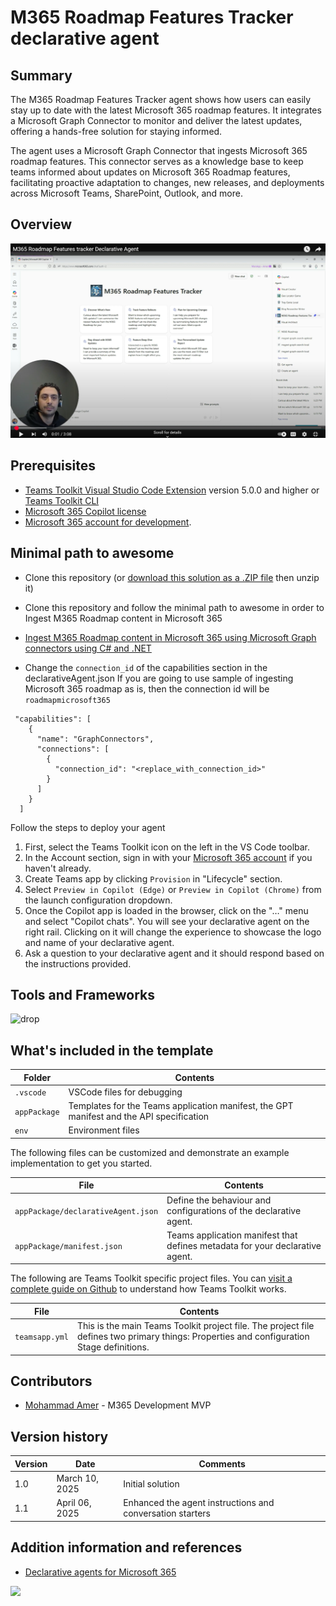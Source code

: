 # M365 Roadmap Features Tracker declarative agent

## Summary

The M365 Roadmap Features Tracker agent shows how users can easily stay up to date with the latest Microsoft 365 roadmap features. It integrates a Microsoft Graph Connector to monitor and deliver the latest updates, offering a hands-free solution for staying informed.

The agent uses a Microsoft Graph Connector that ingests Microsoft 365 roadmap features. This connector serves as a knowledge base to keep teams informed about updates on Microsoft 365 Roadmap features, facilitating proactive adaptation to changes, new releases, and deployments across Microsoft Teams, SharePoint, Outlook, and more.

## Overview

[![Mohammad's video](./assets/Mohammad-da-m365-roadmap-tracker02.png)](https://youtu.be/3zBANCzFcpM)

## Prerequisites

- [Teams Toolkit Visual Studio Code Extension](https://aka.ms/teams-toolkit) version 5.0.0 and higher or [Teams Toolkit CLI](https://aka.ms/teamsfx-toolkit-cli)
- [Microsoft 365 Copilot license](https://learn.microsoft.com/microsoft-365-copilot/extensibility/prerequisites#prerequisites)
- [Microsoft 365 account for development](https://docs.microsoft.com/microsoftteams/platform/toolkit/accounts).


## Minimal path to awesome

* Clone this repository (or [download this solution as a .ZIP file](https://pnp.github.io/download-partial/?url=https://github.com/pnp/copilot-pro-dev-samples/tree/main/samples/da-qna-graphapi-plugin) then unzip it)


* Clone this repository and follow the minimal path to awesome in order to Ingest M365 Roadmap content in Microsoft 365
- [Ingest M365 Roadmap content in Microsoft 365 using Microsoft Graph connectors using C# and .NET](https://github.com/pnp/graph-connectors-samples/tree/main/samples/dotnet-csharp-m365-roadmap)

* Change the `connection_id` of the capabilities section in the declarativeAgent.json
If you are going to use sample of ingesting Microsoft 365 roadmap as is, then the connection id will be `roadmapmicrosoft365`

```
 "capabilities": [
    {
      "name": "GraphConnectors",
      "connections": [
        {
          "connection_id": "<replace_with_connection_id>"
        }
      ]
    }
  ]
```

Follow the steps to deploy your agent
1. First, select the Teams Toolkit icon on the left in the VS Code toolbar.
2. In the Account section, sign in with your [Microsoft 365 account](https://docs.microsoft.com/microsoftteams/platform/toolkit/accounts) if you haven't already.
3. Create Teams app by clicking `Provision` in "Lifecycle" section.
4. Select `Preview in Copilot (Edge)` or `Preview in Copilot (Chrome)` from the launch configuration dropdown.
5. Once the Copilot app is loaded in the browser, click on the "…" menu and select "Copilot chats". You will see your declarative agent on the right rail. Clicking on it will change the experience to showcase the logo and name of your declarative agent.
6. Ask a question to your declarative agent and it should respond based on the instructions provided.

## Tools and Frameworks

![drop](https://img.shields.io/badge/Teams&nbsp;Toolkit&nbsp;for&nbsp;VS&nbsp;Code-5.12.1-green.svg)


## What's included in the template

| Folder       | Contents                                                                                 |
| ------------ | ---------------------------------------------------------------------------------------- |
| `.vscode`    | VSCode files for debugging                                                               |
| `appPackage` | Templates for the Teams application manifest, the GPT manifest and the API specification |
| `env`        | Environment files                                                                        |

The following files can be customized and demonstrate an example implementation to get you started.

| File                               | Contents                                                                     |
| ---------------------------------- | ---------------------------------------------------------------------------- |
| `appPackage/declarativeAgent.json` | Define the behaviour and configurations of the declarative agent.            |
| `appPackage/manifest.json`         | Teams application manifest that defines metadata for your declarative agent. |

The following are Teams Toolkit specific project files. You can [visit a complete guide on Github](https://github.com/OfficeDev/TeamsFx/wiki/Teams-Toolkit-Visual-Studio-Code-v5-Guide#overview) to understand how Teams Toolkit works.

| File           | Contents                                                                                                                                  |
| -------------- | ----------------------------------------------------------------------------------------------------------------------------------------- |
| `teamsapp.yml` | This is the main Teams Toolkit project file. The project file defines two primary things: Properties and configuration Stage definitions. |


## Contributors

* [Mohammad Amer](https://github.com/mohammadamer) - M365 Development MVP

## Version history

Version|Date|Comments
-------|----|--------
1.0|March 10, 2025|Initial solution
1.1|April 06, 2025|Enhanced the agent instructions and conversation starters


## Addition information and references

- [Declarative agents for Microsoft 365](https://aka.ms/teams-toolkit-declarative-agent)

![](https://m365-visitor-stats.azurewebsites.net/SamplesGallery/da-m365-roadmap-tracker)